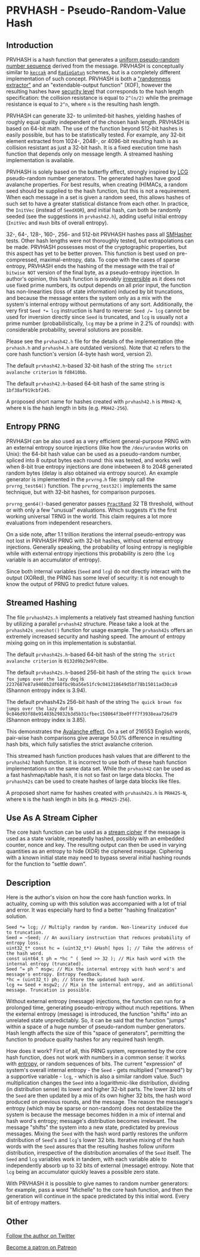 # PRVHASH - Pseudo-Random-Value Hash #

## Introduction ##

PRVHASH is a hash function that generates a [uniform pseudo-random number
sequence](https://en.wikipedia.org/wiki/Pseudorandom_number_generator)
derived from the message. PRVHASH is conceptually similar to [`keccak`](https://en.wikipedia.org/wiki/SHA-3)
and [`RadioGatun`](https://en.wikipedia.org/wiki/RadioGat%C3%BAn)
schemes, but is a completely different implementation of such concept.
PRVHASH is both a ["randomness extractor"](https://en.wikipedia.org/wiki/Randomness_extractor)
and an "extendable-output function" (XOF), however the resulting hashes have
[security level](https://en.wikipedia.org/wiki/Security_of_cryptographic_hash_functions)
that corresponds to the hash length specification: the collision resistance is
equal to `2^(n/2)` while the preimage resistance is equal to `2^n`, where `n`
is the resulting hash length.

PRVHASH can generate 32- to unlimited-bit hashes, yielding hashes of roughly
equal quality independent of the chosen hash length. PRVHASH is based on
64-bit math. The use of the function beyond 512-bit hashes is easily possible,
but has to be statistically tested. For example, any 32-bit element extracted
from 1024-, 2048-, or 4096-bit resulting hash is as collision resistant as
just a 32-bit hash. It is a fixed execution time hash function that depends
only on message length. A streamed hashing implementation is available.

PRVHASH is solely based on the butterfly effect, strongly inspired by [LCG](https://en.wikipedia.org/wiki/Linear_congruential_generator)
pseudo-random number generators. The generated hashes have good avalanche
properties. For best results, when creating (H)MACs, a random seed should be
supplied to the hash function, but this is not a requirement. When each
message in a set is given a random seed, this allows hashes of such set to
have a greater statistical distance from each other. In practice, the
`InitVec` (instead of `SeedXOR`), and initial hash, can both be randomly
seeded (see the suggestions in `prvhash42.h`), adding useful initial entropy
(`InitVec` and `Hash` bits of overall entropy).

32-, 64-, 128-, 160-, 256- and 512-bit PRVHASH hashes pass all [SMHasher](https://github.com/rurban/smhasher)
tests. Other hash lengths were not thoroughly tested, but extrapolations can
be made. PRVHASH possesses most of the cryptographic properties, but this
aspect has yet to be better proven. This function is best used on
pre-compressed, maximal-entropy, data. To cope with the cases of sparse
entropy, PRVHASH ends the hashing of the message with the trail of
`bitwise NOT` version of the final byte, as a pseudo-entropy injection. In
author's opinion, this hash function is provably [irreversible](https://en.wikipedia.org/wiki/One-way_function)
as it does not use fixed prime numbers, its output depends on all prior input,
the function has non-linearities (loss of state information) induced by bit
truncations, and because the message enters the system only as a mix with the
system's internal entropy without permutations of any sort. Additionally,
the very first `Seed *= lcg` instruction is hard to reverse: `Seed /= lcg`
cannot be used for inversion directly since `Seed` is truncated, and `lcg` is
usually not a prime number (probabilistically, `lcg` may be a prime in 2.2% of
rounds): with considerable probability, several solutions are possible.

Please see the `prvhash42.h` file for the details of the implementation (the
`prvhash.h` and `prvhash4.h` are outdated versions). Note that `42` refers to
the core hash function's version (4-byte hash word, version 2).

The default `prvhash42.h`-based 32-bit hash of the string `The strict
avalanche criterion` is `fd8410bb`.

The default `prvhash42.h`-based 64-bit hash of the same string is
`1bf38af919cbf245`.

A proposed short name for hashes created with `prvhash42.h` is `PRH42-N`,
where `N` is the hash length in bits (e.g. `PRH42-256`).

## Entropy PRNG ##

PRVHASH can be also used as a very efficient general-purpose PRNG with an
external entropy source injections (like how the `/dev/urandom` works on
Unix): the 64-bit hash value can be used as a pseudo-random number, spliced
into 8 output bytes each round: this was tested, and works well when 8-bit
true entropy injections are done inbetween 8 to 2048 generated random bytes
(delay is also obtained via entropy source). An example generator is
implemented in the `prvrng.h` file: simply call the `prvrng_test64()`
function. The `prvrng_test32()` implements the same technique, but with
32-bit hashes, for comparison purposes.

`prvrng_gen64()`-based generator passes [`PractRand`](http://pracrand.sourceforge.net/)
32 TB threshold, without or with only a few "unusual" evaluations. Which
suggests it's the first working universal TRNG in the world. This claim
requires a lot more evaluations from independent researchers.

On a side note, after 1.1 trillion iterations the internal pseudo-entropy
was not lost in PRVHASH PRNG with 32-bit hashes, without external entropy
injections. Generally speaking, the probability of losing entropy is
negligible while with external entropy injections this probability is zero
(the `lcg` variable is an accumulator of entropy).

Since both internal variables (`Seed` and `lcg`) do not directly interact with
the output (XORed), the PRNG has some level of security: it is not enough to
know the output of PRNG to predict future values.

## Streamed Hashing ##

The file `prvhash42s.h` implements a relatively fast streamed hashing
function by utilizing a parallel `prvhash42` structure. Please take a look
at the `prvhash42s_oneshot()` function for usage example. The `prvhash42s`
offers an extremely increased security and hashing speed. The amount of
entropy mixing going on in this implementation is substantial.

The default `prvhash42s.h`-based 64-bit hash of the string `The strict
avalanche criterion` is `0132d9b23e97c0be`.

The default `prvhash42s.h`-based 256-bit hash of the string
`The quick brown fox jumps over the lazy dog` is
`2237687e87a9408b2df68fbc9ba56e51fc9c041218649d5bf78b15011ad30ca9`
(Shannon entropy index is 3.94).

The default prvhash42s 256-bit hash of the string
`The quick brown fox jumps over the lazy dof` is
`9c846d93f88e91483b29832b3d5b31cfbec158064f3be0fff7f3938eaa726d79`
(Shannon entropy index is 3.85).

This demonstrates the [Avalanche effect](https://en.wikipedia.org/wiki/Avalanche_effect).
On a set of 216553 English words, pair-wise hash comparisons give average
50.0% difference in resulting hash bits, which fully satisfies the strict
avalanche criterion.

This streamed hash function produces hash values that are different to the
`prvhash42` hash function. It is incorrect to use both of these hash function
implementations on the same data set. While the `prvhash42` can be used as
a fast hashmap/table hash, it is not so fast on large data blocks. The
`prvhash42s` can be used to create hashes of large data blocks like files.

A proposed short name for hashes created with `prvhash42s.h` is `PRH42S-N`,
where `N` is the hash length in bits (e.g. `PRH42S-256`).

## Use As A Stream Cipher ##

The core hash function can be used as a [stream cipher](https://en.wikipedia.org/wiki/Stream_cipher)
if the message is used as a state variable, repeatedly hashed, possibly with
an embedded counter, nonce and key. The resulting output can then be used in
varying quantities as an entropy to hide (XOR) the ciphered message. Ciphering
with a known initial state may need to bypass several initial hashing rounds
for the function to "settle down".

## Description ##

Here is the author's vision on how the core hash function works. In actuality,
coming up with this solution was accompanied with a lot of trial and error.
It was especially hard to find a better "hashing finalization" solution.

	Seed *= lcg; // Multiply random by random. Non-linearity induced due to truncation.
	Seed = ~Seed; // An auxiliary instruction that reduces probability of entropy loss.
	uint32_t* const hc = (uint32_t*) &Hash[ hpos ]; // Take the address of the hash word.
	const uint64_t ph = *hc ^ ( Seed >> 32 ); // Mix hash word with the internal entropy (truncated).
	Seed ^= ph ^ msgw; // Mix the internal entropy with hash word's and message's entropy. Entropy feedback.
	*hc = (uint32_t) ph; // Store the updated hash word.
	lcg += Seed + msgw2; // Mix in the internal entropy, and an additional message. Truncation is possible.

Without external entropy (message) injections, the function can run for a
prolonged time, generating pseudo-entropy without much repetitions. When the
external entropy (message) is introduced, the function "shifts" into an
unrelated state unpredictably. So, it can be said that the function "jumps"
within a space of a huge number of pseudo-random number generators. Hash
length affects the size of this "space of generators", permitting the function
to produce quality hashes for any required hash length.

How does it work? First of all, this PRNG system, represented by the core hash
function, does not work with numbers in a common sense: it works with [entropy](https://en.wikipedia.org/wiki/Entropy_(information_theory)),
or random sequences of bits. The current "expression" of system's overall
internal entropy - the `Seed` - gets multiplied ("smeared") by a supportive
variable - `lcg`, - which is also a similar random value. Such multiplication
changes the `Seed` into a logarithmic-like distribution, dividing (in
distribution sense) its lower and higher 32-bit parts. The lower 32 bits of
the `Seed` are then updated by a mix of its own higher 32 bits, the hash word
produced on previous rounds, and the message. The reason the message's entropy
(which may be sparse or non-random) does not destabilize the system is because
the message becomes hidden in a mix of internal and hash word's entropy;
message's distribution becomes irrelevant. The message "shifts" the system
into a new state, predictated by previous messages. Mixing the `Seed` with the
hash word partly restores the uniform distribution of `Seed`'s and `lcg`'s
lower 32 bits. Iterative mixing of the hash words with the `Seed` assures that
the resulting hashes follow uniform distribution, irrespective of the
distribution anomalies of the `Seed` itself. The `Seed` and `lcg` variables
work in tandem, with each variable able to independently absorb up to 32 bits
of external (message) entropy. Note that `lcg` being an accumulator quickly
leaves a possible zero state.

With PRVHASH it is possible to give names to random number generators: for
example, pass a word "Michelle" to the core hash function, and then the
generation will continue in the space predictated by this initial word. Every
bit of entropy matters.

## Other ##

[Follow the author on Twitter](https://twitter.com/AlekseyVaneev)

[Become a patron on Patreon](https://patreon.com/aleksey_vaneev)
